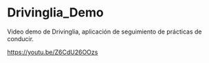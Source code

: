 # Drivinglia_Demo
Video demo de Drivinglia, aplicación de seguimiento de prácticas de conducir.

https://youtu.be/Z6CdU26OOzs
